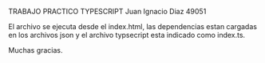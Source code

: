 TRABAJO PRACTICO TYPESCRIPT
Juan Ignacio Diaz 49051

El archivo se ejecuta desde el index.html, las dependencias estan cargadas en los archivos json y el archivo typsecript esta indicado como index.ts.

Muchas gracias.